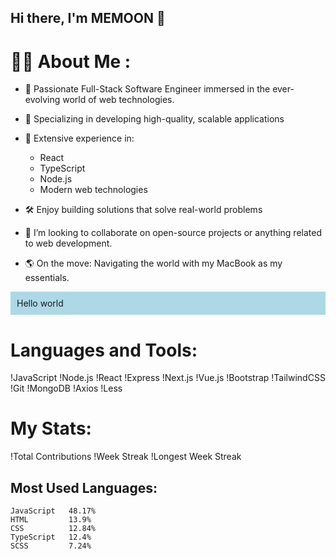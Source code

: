 ## Hi there, I'm MEMOON 👋

# 👨‍💻 About Me :

- 🔭 Passionate Full-Stack Software Engineer immersed in the ever-evolving world of web technologies.

- 🚀 Specializing in developing high-quality, scalable applications

- 🔧 Extensive experience in:
  - React
  - TypeScript
  - Node.js
  - Modern web technologies

- 🛠️ Enjoy building solutions that solve real-world problems

- 👯 I’m looking to collaborate on open-source projects or anything related to web development.

- 🌎 On the move: Navigating the world with my MacBook as my essentials.


<div style="background-color: lightblue; padding: 10px;">
Hello world
</div>

# Languages and Tools:

!JavaScript
!Node.js
!React
!Express
!Next.js
!Vue.js
!Bootstrap
!TailwindCSS
!Git
!MongoDB
!Axios
!Less

# My Stats:

!Total Contributions
!Week Streak
!Longest Week Streak

## Most Used Languages:

```text
JavaScript   48.17%
HTML         13.9%
CSS          12.84%
TypeScript   12.4%
SCSS         7.24%
